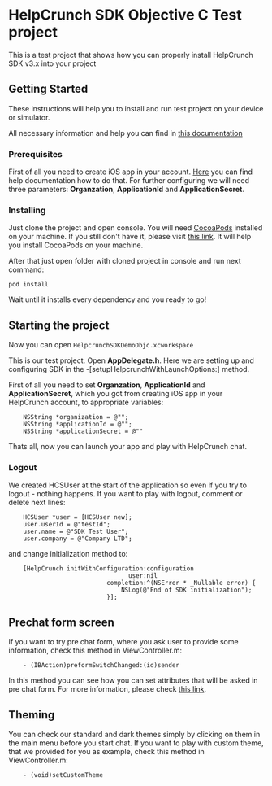 # HelpCrunch SDK Objective C Test project

This is a test project that shows how you can properly install HelpCrunch SDK v3.x into your project

## Getting Started

These instructions will help you to install and run test project on your device or simulator.

All necessary information and help you can find in [this documentation](https://docs.helpcrunch.com/ios-sdk)

### Prerequisites

First of all you need to create iOS app in your account. [Here](https://docs.helpcrunch.com/ios-sdk/configure-your-ios-app-in-helpcrunch) you can find help documentation how to do that. For further configuring we will need three parameters: **Organzation**, **ApplicationId** and **ApplicationSecret**. 

### Installing

Just clone the project and open console. You will need [CocoaPods](https://cocoapods.org/) installed on your machine. If you still don't have it, please visit [this link](https://guides.cocoapods.org/using/getting-started.html). It will help you install CocoaPods on your machine. 

After that just open folder with cloned project in console and run next command:
```
pod install
```

Wait until it installs every dependency and you ready to go!

## Starting the project

Now you can open
```HelpcrunchSDKDemoObjc.xcworkspace```

This is our test project. Open **AppDelegate.h**. Here we are setting up and configuring SDK in the -[setupHelpcrunchWithLaunchOptions:] method.

First of all you need to set **Organzation**, **ApplicationId** and **ApplicationSecret**, which you got from creating iOS app in your HelpCrunch account, to appropriate variables:
```
    NSString *organization = @"";
    NSString *applicationId = @"";
    NSString *applicationSecret = @""
 ```

Thats all, now you can launch your app and play with HelpCrunch chat.

### Logout

We created HCSUser at the start of the application so even if you try to logout - nothing happens. If you want to play with logout, comment or delete next lines:
```
    HCSUser *user = [HCSUser new];
    user.userId = @"testId";
    user.name = @"SDK Test User";
    user.company = @"Company LTD";
```

and change initialization method to:
```
    [HelpCrunch initWithConfiguration:configuration
                                 user:nil
                           completion:^(NSError * _Nullable error) {
                               NSLog(@"End of SDK initialization");
                           }];
```

## Prechat form screen

If you want to try pre chat form, where you ask user to provide some information, check this method in ViewController.m:
```
	- (IBAction)preformSwitchChanged:(id)sender
```

In this method you can see how you can set attributes that will be asked in pre chat form. For more information, please check [this link](https://docs.helpcrunch.com/ios-sdk/chat-widget-welcome-screen-ios).

## Theming

You can check our standard and dark themes simply by clicking on them in the main menu before you start chat. If you want to play with custom theme, that we provided for you as example, check this method in ViewController.m:
```
	- (void)setCustomTheme
```
